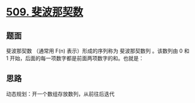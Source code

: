 ﻿# [509. 斐波那契数](https://leetcode.cn/problems/fibonacci-number/)

## 题面

斐波那契数 （通常用 F(n) 表示）形成的序列称为 斐波那契数列 。该数列由 0 和 1 开始，后面的每一项数字都是前面两项数字的和。也就是：


## 思路

动态规划：开一个数组存放数列，从前往后迭代